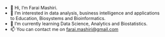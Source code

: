 - 👋 Hi, I’m Farai Mashiri.
- 👀 I’m interested in data analysis, business intelligence and applications to Education, Biosystems and Bioinformatics.
- 🌱 I’m currently learning Data Science, Analytics and Biostatistics.
- 📫 You can contact me on farai.mashiri@gmail.com

<!---
farai1175/farai1175 is a ✨ special ✨ repository because its `README.md` (this file) appears on your GitHub profile.
You can click the Preview link to take a look at your changes.
--->
